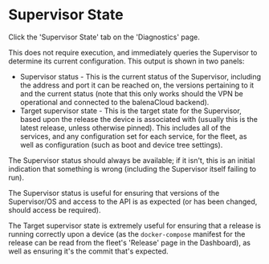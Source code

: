 # Supervisor State

Click the 'Supervisor State' tab on the 'Diagnostics' page.

This does not require execution, and immediately queries the Supervisor to
determine its current configuration. This output is shown in two panels:

- Supervisor status - This is the current status of the Supervisor, including the address and port it can be reached on, the versions pertaining to it and the current status (note that this only works should the VPN be operational and connected to the balenaCloud backend).
- Target supervisor state - This is the target state for the Supervisor, based upon the release the device is associated with (usually this is the latest release, unless otherwise pinned). This includes all of the services, and any configuration set for each service, for the fleet, as well as configuration (such as boot and device tree settings).

The Supervisor status should always be available; if it isn't, this
is an initial indication that something is wrong (including the Supervisor
itself failing to run).

The Supervisor status is useful for ensuring that versions of the Supervisor/OS
and access to the API is as expected (or has been changed, should access
be required).

The Target supervisor state is extremely useful for ensuring that a release is running
correctly upon a device (as the `docker-compose` manifest for the release
can be read from the fleet's 'Release' page in the Dashboard), as well
as ensuring it's the commit that's expected.